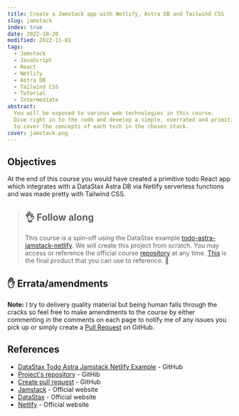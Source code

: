 ```yaml
---
title: Create a Jamstack app with Netlify, Astra DB and Tailwind CSS
slug: jamstack
index: true
date: 2022-10-20
modified: 2022-11-01
tags:
  - Jamstack
  - JavaScript
  - React
  - Netlify
  - Astra DB
  - Tailwind CSS
  - Tutorial
  - Intermediate
abstract:
  You will be exposed to various web technologies in this course.
  Dive right in to the code and develop a simple, overrated and primitive todo app
  to cover the concepts of each tech in the chosen stack.
cover: jamstack.png
---
```


## Objectives

At the end of this course you would have created a primitive todo React app which
integrates with a DataStax Astra DB via Netlify serverless functions and was made pretty with Tailwind CSS.

> ## :ok_hand: Follow along
>
> This course is a spin-off using the DataStax example [todo-astra-jamstack-netlify][example].
> We will create this project from scratch. You may access or reference the official course [repository][todo-repo] at any time.
> [This][final-product] is the final product that you can use to reference. :clap:

## :raised_hand: Errata/amendments

**Note:** I try to delivery quality material but being human falls through the cracks so
feel free to make amendments to the course by either commenting in the comments
on each page to notify me of any issues you pick up
or simply create a [Pull Request][pr] on GitHub.

## References

- [DataStax Todo Astra Jamstack Netlify Example][example] - GitHub
- [Project's repository][todo-repo] - GitHib
- [Create pull request][pr] - GitHub
- [Jamstack][jamstack] - Official website
- [DataStax][datastax] - Official website
- [Netlify][netlify] - Official website

[example]: https://github.com/DataStax-Examples/todo-astra-jamstack-netlify
[jamstack]: https://jamstack.org/
[datastax]: https://www.datastax.com/
[netlify]: https://docs.netlify.com/get-started/
[final-product]: https://my-primitive-todo-app.netlify.app/
[todo-repo]: https://github.com/cbillowes/my-primitive-todo-app
[pr]: https://github.com/cbillowes/curious-programmer-tungsten
